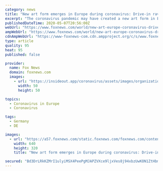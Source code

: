 ```yaml
---
category: news
title: "New art form emerges in Europe during coronavirus: Drive-in raves come to Germany, Denmark"
excerpt: "The coronavirus pandemic may have created a new art form in Europe: the drive-in rave. Amid quarantine and social distancing, musicians are playing to an audience in their cars."
publishedDateTime: 2020-05-07T20:56:00Z
webUrl: "https://www.foxnews.com/world/new-art-europe-coronavirus-drive-in-raves-germany-denmark"
ampWebUrl: "https://www.foxnews.com/world/new-art-europe-coronavirus-drive-in-raves-germany-denmark.amp"
cdnAmpWebUrl: "https://www-foxnews-com.cdn.ampproject.org/c/s/www.foxnews.com/world/new-art-europe-coronavirus-drive-in-raves-germany-denmark.amp"
type: article
quality: 95
heat: 95
published: false

provider:
  name: Fox News
  domain: foxnews.com
  images:
    - url: "https://insideout.app/coronavirus/assets/images/organizations/foxnews.com-50x50.jpg"
      width: 50
      height: 50

topics:
  - Coronavirus in Europe
  - Coronavirus

tags:
  - Germany
  - DE

images:
  - url: "https://a57.foxnews.com/static.foxnews.com/foxnews.com/content/uploads/2020/05/640/320/drive-in-disco-Germany-1-Getty-images.jpg?ve=1&tl=1"
    width: 640
    height: 320
    title: "New art form emerges in Europe during coronavirus: Drive-in raves come to Germany, Denmark"

secured: "Bd3DrLRkKZMrI1ulyiMSX4PeePgMJAPZVXce9ljxVes8j94xbzUwKON1ZtHbmTNfOpPOukLM5HRWySkn+wxd0EDPh2ENZPyh4swhb/q5LixNzz8/kAGN2j+6HugthJ0SRc4rDXOZihP37Ol9pW5jTLt+s1QqiOf/S48fIQV3+odtKbKC5ecDNAh4nfkIL1tba//kpGXAXOIc+1jwOzW2s9Do3iNLFxapnjkezjNMzzwy+YQkU6Wz/HwkDmEBHKgawnaTHHG8L70jZFUWdONibH7nbTd4i09tcYRVNL65Na2vNnWzGrANaxoOaI8Z/Od7ilEbOXSKuDxr+jz0a8QcKV0tdThSRy3sVnA6mLk6tj8h/cFwGNd2lYIducgKIBevf4IGKX1FCa2Jj2RmHA/Ny9p8fkhKENE/bm5/L1Gg9Zty6P83PNzhCBcAa2bPnRj7kTNJhcAYkw7JkeXv0kpg+wt1ZzMVwjXGYErkoaYg0hc=;u0C7o5KRypz3OEL9I5iQYA=="
---
```


